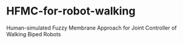 # HFMC-for-robot-walking
 Human-simulated Fuzzy Membrane Approach for Joint Controller of Walking Biped Robots
